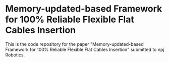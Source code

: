 # Memory-updated-based Framework for 100% Reliable Flexible Flat Cables Insertion
This is the code repository for the paper "Memory-updated-based Framework for 100% Reliable Flexible Flat Cables Insertion" submitted to npj Robotics.
